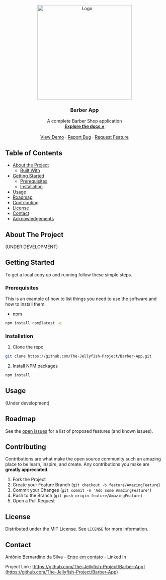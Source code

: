 

<p align="center">
  <a href="https://github.com/The-Jellyfish-Project/Barber-App">
    <img src="https://i.imgur.com/RtOfiFQ.png" alt="Logo" width="300" height="300">
  </a>

  <h3 align="center">Barber App</h3>

  <p align="center">
    A complete Barber Shop application
    <br />
    <a href="https://github.com/The-Jellyfish-Project/Barber-App"><strong>Explore the docs »</strong></a>
    <br />
    <br />
    <a href="https://github.com/The-Jellyfish-Project/Barber-App">View Demo</a>
    ·
    <a href="https://github.com/The-Jellyfish-Project/Barber-App/issues">Report Bug</a>
    ·
    <a href="https://github.com/The-Jellyfish-Project/Barber-App/issues">Request Feature</a>
  </p>
</p>



<!-- TABLE OF CONTENTS -->
## Table of Contents

* [About the Project](#about-the-project)
  * [Built With](#built-with)
* [Getting Started](#getting-started)
  * [Prerequisites](#prerequisites)
  * [Installation](#installation)
* [Usage](#usage)
* [Roadmap](#roadmap)
* [Contributing](#contributing)
* [License](#license)
* [Contact](#contact)
* [Acknowledgements](#acknowledgements)


## About The Project
(UNDER DEVELOPMENT)

<!-- GETTING STARTED -->
## Getting Started

To get a local copy up and running follow these simple steps.

### Prerequisites

This is an example of how to list things you need to use the software and how to install them.
* npm
```sh
npm install npm@latest -g
```

### Installation

1. Clone the repo
```sh
git clone https://github.com/The-Jellyfish-Project/Barber-App.git
```
2. Install NPM packages
```sh
npm install
```



<!-- USAGE EXAMPLES -->
## Usage
(Under development)



<!-- ROADMAP -->
## Roadmap

See the [open issues](https://github.com/The-Jellyfish-Project/Barber-App/issues) for a list of proposed features (and known issues).



<!-- CONTRIBUTING -->
## Contributing

Contributions are what make the open source community such an amazing place to be learn, inspire, and create. Any contributions you make are **greatly appreciated**.

1. Fork the Project
2. Create your Feature Branch (`git checkout -b feature/AmazingFeature`)
3. Commit your Changes (`git commit -m 'Add some AmazingFeature'`)
4. Push to the Branch (`git push origin feature/AmazingFeature`)
5. Open a Pull Request



<!-- LICENSE -->
## License

Distributed under the MIT License. See `LICENSE` for more information.



<!-- CONTACT -->
## Contact

Antônio Bernardino da Silva - [Entre em contato](https://www.linkedin.com/in/tony-silva/) - Linked In

Project Link: [https://github.com/The-Jellyfish-Project/Barber-App](https://github.com/The-Jellyfish-Project/Barber-App)


